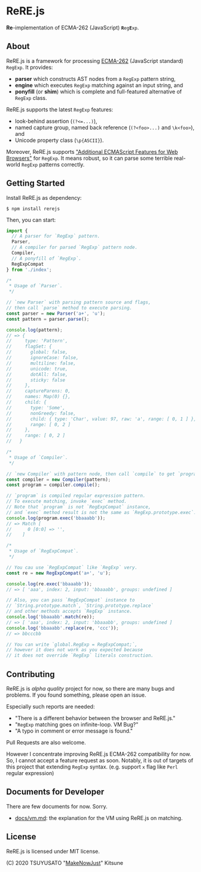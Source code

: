 # ReRE.js

<p>
  <b>Re</b>-implementation of ECMA-262 (JavaScript) <code><b>R</b>eg<b>E</b>xp</code>.
</p>

## About

ReRE.js is a framework for processing [ECMA-262][] (JavaScript standard) `RegExp`.
It provides:

- **parser** which constructs AST nodes from a `RegExp` pattern string,
- **engine** which executes `RegExp` matching against an input string, and
- **ponyfill** (or **shim**) which is complete and full-featured alternative of `RegExp` class.

ReRE.js supports the latest `RegExp` features:

- look-behind assertion (`(?<=...)`),
- named capture group, named back reference (`(?<foo>...)` and `\k<foo>`), and
- Unicode property class (`\p{ASCII}`).

Moreover, ReRE.js supports ["Additional ECMAScript Features for Web Browsers"][] for `RegExp`.
It means robust, so it can parse some terrible real-world `RegExp` patterns correctly.

[ECMA-262]: https://www.ecma-international.org/ecma-262/10.0/index.html
["Additional ECMAScript Features for Web Browsers"]: https://www.ecma-international.org/ecma-262/10.0/index.html#sec-regular-expressions-patterns

## Getting Started

Install ReRE.js as dependency:

```console
$ npm install rerejs
```

Then, you can start:

```javascript
import {
  // A parser for `RegExp` pattern.
  Parser,
  // A compiler for parsed `RegExp` pattern node.
  Compiler,
  // A ponyfill of `RegExp`.
  RegExpCompat
} from './index';

/*
 * Usage of `Parser`.
 */

// `new Parser` with parsing pattern source and flags,
// then call `parse` method to execute parsing.
const parser = new Parser('a+', 'u');
const pattern = parser.parse();

console.log(pattern);
// => {
//     type: 'Pattern',
//     flagSet: {
//       global: false,
//       ignoreCase: false,
//       multiline: false,
//       unicode: true,
//       dotAll: false,
//       sticky: false
//     },
//     captureParens: 0,
//     names: Map(0) {},
//     child: {
//       type: 'Some',
//       nonGreedy: false,
//       child: { type: 'Char', value: 97, raw: 'a', range: [ 0, 1 ] },
//       range: [ 0, 2 ]
//     },
//     range: [ 0, 2 ]
//   }

/*
 * Usage of `Compiler`.
 */

// `new Compiler` with pattern node, then call `compile` to get `program`.
const compiler = new Compiler(pattern);
const program = compiler.compile();

// `program` is compiled regular expression pattern.
// To execute matching, invoke `exec` method.
// Note that `program` is not `RegExpCompat` instance,
// and `exec` method result is not the same as `RegExp.prototype.exec`.
console.log(program.exec('bbaaabb'));
// => Match [
//      0 [0:0] => '',
//    ]

/*
 * Usage of `RegExpCompat`.
 */

// You cau use `RegExpCompat` like `RegExp` very.
const re = new RegExpCompat('a+', 'u');

console.log(re.exec('bbaaabb'));
// => [ 'aaa', index: 2, input: 'bbaaabb', groups: undefined ]

// Also, you can pass `RegExpCompat` instance to
// `String.prototype.match`, `String.prototype.replace`
// and other methods accepts `RegExp` instance.
console.log('bbaaabb'.match(re));
// => [ 'aaa', index: 2, input: 'bbaaabb', groups: undefined ]
console.log('bbaaabb'.replace(re, 'ccc'));
// => bbcccbb

// You can write `global.RegExp = RegExpCompat;`,
// however it does not work as you expected because
// it does not override `RegExp` literals construction.
```

## Contributing

ReRE.js is *alpha quality* project for now, so there are many bugs and problems.
If you found something, please open an issue.

Especially such reports are needed:

- "There is a different behavior between the browser and ReRE.js."
- "`RegExp` matching goes on infinite-loop. VM Bug?"
- "A typo in comment or  error message is found."

Pull Requests are also welcome.

However I concentrate improving ReRE.js ECMA-262 compatibility for now.
So, I cannot accept a feature request as soon.
Notably, it is out of targets of this project that extending `RegExp` syntax.
(e.g. support `x` flag like  `Perl` regular expression)

## Documents for Developer

There are few documents for now. Sorry.

- [docs/vm.md](docs/vm.md): the explanation for the VM using ReRE.js on matching.

## License

ReRE.js is licensed under MIT license.

(C) 2020 TSUYUSATO "[MakeNowJust][]" Kitsune

[MakeNowJust]: https://github.com/MakeNowJust

